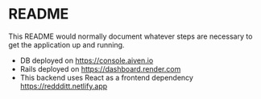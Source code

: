 # README

This README would normally document whatever steps are necessary to get the
application up and running.

* DB deployed on https://console.aiven.io
* Rails deployed on https://dashboard.render.com
* This backend uses React as a frontend dependency https://reddditt.netlify.app